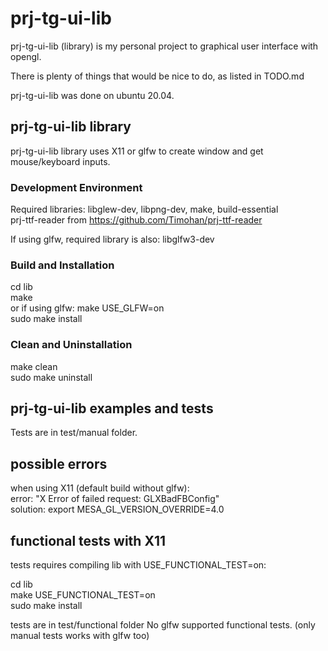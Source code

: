 # prj-tg-ui-lib

prj-tg-ui-lib (library) is my personal project to graphical user interface with opengl.

There is plenty of things that would be nice to do, as listed in TODO.md

prj-tg-ui-lib was done on ubuntu 20.04.

## prj-tg-ui-lib library

prj-tg-ui-lib library uses X11 or glfw to create window and get mouse/keyboard inputs.

### Development Environment

Required libraries: libglew-dev, libpng-dev, make, build-essential  
prj-ttf-reader from https://github.com/Timohan/prj-ttf-reader

If using glfw, required library is also: libglfw3-dev

### Build and Installation

cd lib  
make  
or if using glfw: make USE_GLFW=on  
sudo make install

### Clean and Uninstallation

make clean  
sudo make uninstall

## prj-tg-ui-lib examples and tests

Tests are in test/manual folder.

## possible errors

when using X11 (default build without glfw):  
error: "X Error of failed request: GLXBadFBConfig"  
solution: export MESA_GL_VERSION_OVERRIDE=4.0  

## functional tests with X11

tests requires compiling lib with USE_FUNCTIONAL_TEST=on:

cd lib  
make USE_FUNCTIONAL_TEST=on  
sudo make install

tests are in test/functional folder
No glfw supported functional tests. (only manual tests works with glfw too)
